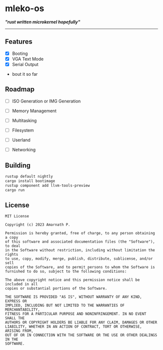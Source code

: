 # mleko-os

***"rust written microkernel hopefully"***

----

## Features
- [x] Booting
- [x] VGA Text Mode
- [x] Serial Output
- bout it so far


## Roadmap
- [ ] ISO Generation or IMG Generation
- [ ] Memory Management
- [ ] Multitasking
- [ ] Filesystem
- [ ] Userland
- [ ] Networking


## Building

```bash
rustup default nightly
cargo install bootimage
rustup component add llvm-tools-preview
cargo run
```

## License

```
MIT License

Copyright (c) 2023 Amarnath P.

Permission is hereby granted, free of charge, to any person obtaining a copy
of this software and associated documentation files (the "Software"), to deal
in the Software without restriction, including without limitation the rights
to use, copy, modify, merge, publish, distribute, sublicense, and/or sell
copies of the Software, and to permit persons to whom the Software is
furnished to do so, subject to the following conditions:

The above copyright notice and this permission notice shall be included in all
copies or substantial portions of the Software.

THE SOFTWARE IS PROVIDED "AS IS", WITHOUT WARRANTY OF ANY KIND, EXPRESS OR
IMPLIED, INCLUDING BUT NOT LIMITED TO THE WARRANTIES OF MERCHANTABILITY,
FITNESS FOR A PARTICULAR PURPOSE AND NONINFRINGEMENT. IN NO EVENT SHALL THE
AUTHORS OR COPYRIGHT HOLDERS BE LIABLE FOR ANY CLAIM, DAMAGES OR OTHER
LIABILITY, WHETHER IN AN ACTION OF CONTRACT, TORT OR OTHERWISE, ARISING FROM,
OUT OF OR IN CONNECTION WITH THE SOFTWARE OR THE USE OR OTHER DEALINGS IN THE
SOFTWARE.
```
